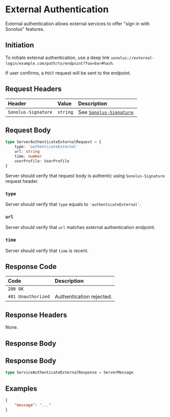 # External Authentication

External authentication allows external services to offer "sign in with Sonolus" features.

## Initiation

To initiate external authentication, use a deep link `sonolus://external-login/example.com/path/to/endpoint?foo=bar#hash`.

If user confirms, a `POST` request will be sent to the endpoint.

## Request Headers

| Header              | Value    | Description                                              |
| :------------------ | :------- | :------------------------------------------------------- |
| `Sonolus-Signature` | `string` | See [`Sonolus-Signature`](../headers/sonolus-signature). |

## Request Body

```ts
type ServerAuthenticateExternalRequest = {
    type: 'authenticateExternal'
    url: string
    time: number
    userProfile: UserProfile
}
```

Server should verify that request body is authentic using `Sonolus-Signature` request header.

### `type`

Server should verify that `type` equals to `'authenticateExternal'`.

### `url`

Server should verify that `url` matches external authentication endpoint.

### `time`

Server should verify that `time` is recent.

## Response Code

| Code               | Description              |
| :----------------- | :----------------------- |
| `200 OK`           |                          |
| `401 Unauthorized` | Authentication rejected. |

## Response Headers

None.

## Response Body

## Response Body

```ts
type ServiceAuthenticateExternalResponse = ServerMessage
```

## Examples

```json
{
    "message": "..."
}
```
